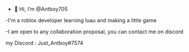 - 👋 Hi, I’m @Antboy705

-I'm a roblox developer learning luau and making a little game

-I am open to any collaboration proposal, you can contact me on discord

my Discord : Just_Antboy#7574
